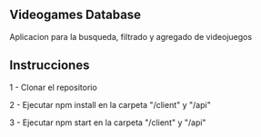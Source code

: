 ## Videogames Database
<p>Aplicacion para la busqueda, filtrado y agregado de videojuegos</p>

## Instrucciones
1 - Clonar el repositorio

2 - Ejecutar npm install en la carpeta "/client" y "/api"

3 - Ejecutar npm start en la carpeta "/client" y "/api"

